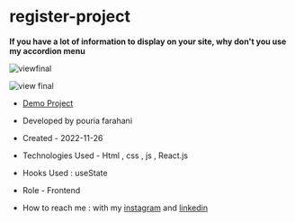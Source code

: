 # register-project


**If you have a lot of information to display on your site, why don't you use my accordion menu**

![viewfinal]()

![view final]()

- [Demo Project](https://mohammadnaserbakht.github.io/register-project/index.html)

- Developed by pouria farahani

- Created - 2022-11-26

- Technologies Used - Html , css , js , React.js

- Hooks Used : useState 

- Role - Frontend

- How to reach me : with my [instagram](https://www.instagram.com/pouria_farahani_developer) and [linkedin](https://www.linkedin.com/in/pouria-farahani-developer)
